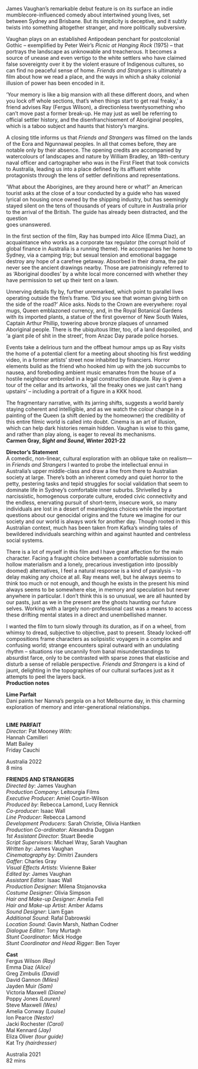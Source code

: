 

James Vaughan’s remarkable debut feature is on its surface an indie mumblecore-influenced comedy about intertwined young lives, set between Sydney and Brisbane. But its simplicity is deceptive, and it subtly twists into something altogether stranger, and more politically subversive.

Vaughan plays on an established Antipodean penchant for postcolonial Gothic – exemplified by Peter Weir’s _Picnic at Hanging Rock_ (1975) – that portrays the landscape as unknowable and treacherous. It becomes a source of unease and even vertigo to the white settlers who have claimed false sovereignty over it by the violent erasure of Indigenous cultures, so can find no peaceful sense of home. _Friends and Strangers_ is ultimately a film about how we read a place, and the ways in which a shaky colonial illusion of power has been encoded  in it.

‘Your memory is like a big mansion with all these different doors, and when you lock off whole sections, that’s when things start to get real freaky,’ a friend advises Ray (Fergus Wilson), a directionless twentysomething who can’t move past a former break-up. He may just as well be referring to official settler history, and the disenfranchisement of Aboriginal peoples, which is a taboo subject and haunts that history’s margins.

A closing title informs us that _Friends and Strangers_ was filmed on the lands of the Eora and Ngunnawal peoples. In all that comes before, they are notable only by their absence. The opening credits are accompanied by watercolours of landscapes and nature by William Bradley, an 18th-century naval officer and cartographer who was in the First Fleet that took convicts to Australia, leading us into a place defined by its affluent white protagonists through the lens of settler definitions and representations.

‘What about the Aborigines, are they around here or what?’ an American tourist asks at the close of a tour conducted by a guide who has waxed lyrical on housing once owned by the shipping industry, but has seemingly stayed silent on the tens of thousands of years of culture in Australia prior to the arrival of the British. The guide has already been distracted, and the question  
goes unanswered.

In the first section of the film, Ray has bumped into Alice (Emma Diaz), an acquaintance who works as a corporate tax regulator (the corrupt hold of global finance in Australia is a running theme). He accompanies her home to Sydney, via a camping trip; but sexual tension and emotional baggage destroy any hope of a carefree getaway. Absorbed in their drama, the pair never see the ancient drawings nearby. Those are patronisingly referred to as ‘Aboriginal doodles’ by a white local more concerned with whether they have permission to set up their tent on a lawn.

Unnerving details fly by, further unremarked, which point to parallel lives operating outside the film’s frame. ‘Did you see that woman giving birth on the side of the road?’ Alice asks. Nods to the Crown are everywhere: royal mugs, Queen emblazoned currency, and, in the Royal Botanical Gardens with its imported plants, a statue of the first governor of New South Wales, Captain Arthur Phillip, towering above bronze plaques of unnamed Aboriginal people. There is the ubiquitous litter, too, of a land despoiled, and ‘a giant pile of shit in the street’, from Anzac Day parade police horses.

Events take a delirious turn and the offbeat humour amps up as Ray visits the home of a potential client for a meeting about shooting his first wedding video, in a former artists’ street now inhabited by financiers. Horror elements build as the friend who hooked him up with the job succumbs to nausea, and foreboding ambient music emanates from the house of a hostile neighbour embroiled in a legal construction dispute. Ray is given a tour of the cellar and its artworks, ‘all the freaky ones we just can’t hang upstairs’ – including a portrait of a figure in a KKK hood.

The fragmentary narrative, with its jarring shifts, suggests a world barely staying coherent and intelligible, and as we watch the colour change in a painting of the Queen (a shift denied by the homeowner) the credibility of this entire filmic world is called into doubt. Cinema is an art of illusion, which can help dark histories remain hidden. Vaughan is wise to this game, and rather than play along, is eager to reveal its mechanisms.  
**Carmen Gray, _Sight and Sound_, Winter 2021-22**

**Director’s Statement**  
A comedic, non-linear, cultural exploration with an oblique take on realism—in _Friends and Strangers_ I wanted to probe the intellectual ennui in Australia’s upper middle-class and draw a line from there to Australian society at large. There’s both an inherent comedy and quiet horror to the petty, pestering tasks and tepid struggles for social validation that seem to dominate life in Sydney’s comfortable inner suburbs. Shrivelled by a narcissistic, homogenous corporate culture, eroded civic connectivity and the endless, enervating pursuit of short-term, insecure work, so many individuals are lost in a desert of meaningless choices while the important questions about our genocidal origins and the future we imagine for our society and our world is always work for another day. Though rooted in this Australian context, much has been taken from Kafka’s winding tales of bewildered individuals searching within and against haunted and centreless social systems.

There is a lot of myself in this film and I have great affection for the main character. Facing a fraught choice between a comfortable submission to hollow materialism and a lonely, precarious investigation into (possibly doomed) alternatives, I feel a natural response is a kind of paralysis – to delay making any choice at all. Ray means well, but he always seems to think too much or not enough, and though he exists in the present his mind always seems to be somewhere else, in memory and speculation but never anywhere in particular.  I don’t think this is so unusual, we are all haunted by our pasts, just as we in the present are the ghosts haunting our future selves. Working with a largely non-professional cast was a means to access these drifting mental states in a direct and unembellished manner.

I wanted the film to turn slowly through its duration, as if on a wheel, from whimsy to dread, subjective to objective, past to present. Steady locked-off compositions frame characters as solipsistic voyagers in a complex and confusing world; strange encounters spiral outward with an undulating rhythm – situations rise uncannily from banal misunderstandings to absurdist farce, only to be contrasted with sparse zones that elasticise and disturb a sense of reliable perspective. _Friends and Strangers_ is a kind of jaunt, delighting in the topographies of our cultural surfaces just as it attempts to peel the layers back.  
**Production notes**

**Lime Parfait**  
Dani paints her Nanna’s pergola on a hot Melbourne day, in this charming exploration of memory and inter-generational relationships.
<br><br>

**LIME PARFAIT**  
_Director:_ Pat Mooney
_With:_  
Hannah Camilleri  
Matt Bailey  
Friday Cauchi

Australia 2022  
8 mins

**FRIENDS AND STRANGERS**  
_Directed by_: James Vaughan  
_Production Company_: Leitourgia Films  
_Executive Producer_: Amiel Courtin-Wilson  
_Produced by_: Rebecca Lamond, Lucy Rennick  
_Co-producer_: Isaac Wall  
_Line Producer_: Rebecca Lamond  
_Development Producers_: Sarah Christie,  Olivia Hantken  
_Production Co-ordinator_: Alexandra Duggan  
_1st Assistant Director_: Stuart Beedie  
_Script Supervisors_: Michael Wray, Sarah Vaughan  
_Written by_: James Vaughan  
_Cinematography by_: Dimitri Zaunders  
_Gaffer_: Charles Gray  
_Visual Effects Artists_: Vivienne Baker  
_Edited by_: James Vaughan  
_Assistant Editor_: Isaac Wall  
_Production Designer_: Milena Stojanovska  
_Costume Designer_: Olivia Simpson  
_Hair and Make-up Designer_: Amelia Fell  
_Hair and Make-up Artist_: Amber Adams  
_Sound Designer_: Liam Egan  
_Additional Sound_: Rafal Dabrowski  
_Location Sound_: Gavin Marsh, Nathan Codner  
_Dialogue Editor_: Tony Murtagh  
_Stunt Coordinator_: Mick Hodge  
_Stunt Coordinator and Head Rigger_: Ben Toyer

**Cast**  
Fergus Wilson _(Ray)_  
Emma Diaz _(Alice)_  
Greg Zimbulis _(David)_  
David Gannon _(Miles)_  
Jayden Muir _(Sam)_  
Victoria Maxwell _(Diane)_  
Poppy Jones _(Lauren)_  
Steve Maxwell _(Wes)_  
Amelia Conway _(Louise)_  
Ion Pearce _(Nestor)_  
Jacki Rochester _(Carol)_  
Mal Kennard _(Jay)_  
Eliza Oliver _(tour guide)_  
Kat Try _(hairdresser)_

Australia 2021  
82 mins
<br><br>
<!--stackedit_data:
eyJoaXN0b3J5IjpbMTk1MjA0Nzk1OF19
-->